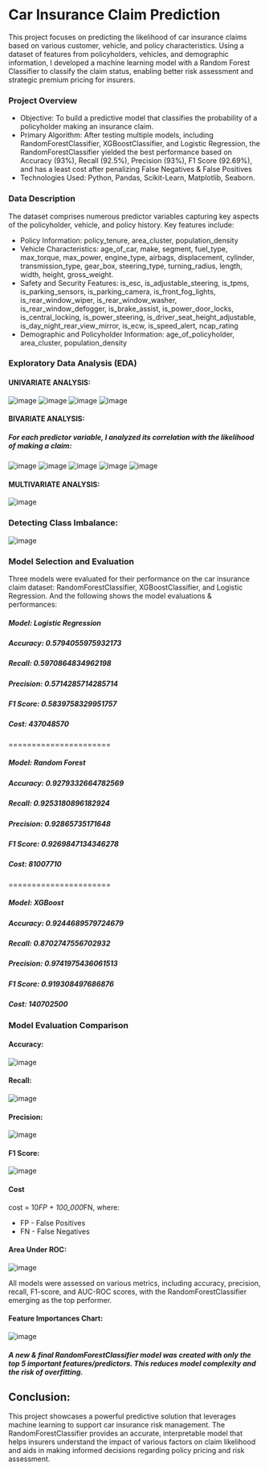 # Car Insurance Claim Prediction
This project focuses on predicting the likelihood of car insurance claims based on various customer, vehicle, and policy characteristics. Using a dataset of features from policyholders, vehicles, and demographic information, I developed a machine learning model with a Random Forest Classifier to classify the claim status, enabling better risk assessment and strategic premium pricing for insurers.

### Project Overview
- Objective: To build a predictive model that classifies the probability of a policyholder making an insurance claim.
- Primary Algorithm: After testing multiple models, including RandomForestClassifier, XGBoostClassifier, and Logistic Regression, the RandomForestClassifier yielded the best performance based on Accuracy (93%), Recall (92.5%), Precision (93%), F1 Score (92.69%), and has a least cost after penalizing False Negatives & False Positives
- Technologies Used: Python, Pandas, Scikit-Learn, Matplotlib, Seaborn.

### Data Description
The dataset comprises numerous predictor variables capturing key aspects of the policyholder, vehicle, and policy history. Key features include:
- Policy Information: policy_tenure, area_cluster, population_density
- Vehicle Characteristics: age_of_car, make, segment, fuel_type, max_torque, max_power, engine_type, airbags, displacement, cylinder, transmission_type, gear_box, steering_type, turning_radius, length, width, height, gross_weight.
- Safety and Security Features: is_esc, is_adjustable_steering, is_tpms, is_parking_sensors, is_parking_camera, is_front_fog_lights, is_rear_window_wiper, is_rear_window_washer, is_rear_window_defogger, is_brake_assist, is_power_door_locks, is_central_locking, is_power_steering, is_driver_seat_height_adjustable, is_day_night_rear_view_mirror, is_ecw, is_speed_alert, ncap_rating
- Demographic and Policyholder Information: age_of_policyholder, area_cluster, population_density

### Exploratory Data Analysis (EDA)

#### UNIVARIATE ANALYSIS:
![image](https://github.com/user-attachments/assets/f298f446-66f2-4b80-8b7e-4d0794c7619d)
![image](https://github.com/user-attachments/assets/abb49c86-3cbd-439a-a073-f2862ba239c7) ![image](https://github.com/user-attachments/assets/174f52c1-1c4b-46be-913d-ab1a4362b5e5)
![image](https://github.com/user-attachments/assets/258390f4-aabe-4b8d-9d6d-6130eead480d)


#### BIVARIATE ANALYSIS:
##### For each predictor variable, I analyzed its correlation with the likelihood of making a claim:

![image](https://github.com/user-attachments/assets/75360799-6538-4cc6-ae2c-6ac31dba5458) ![image](https://github.com/user-attachments/assets/3b6a55fe-0932-4fef-a60d-442727f52eb8)
![image](https://github.com/user-attachments/assets/391133b9-7095-4db7-811b-51c089187714) ![image](https://github.com/user-attachments/assets/66b9e837-e714-453d-8a46-7a9f4bfd4dc1)
![image](https://github.com/user-attachments/assets/a6469a5a-f0f3-4e2e-90dc-d83c1d1a67c7)

#### MULTIVARIATE ANALYSIS:
![image](https://github.com/user-attachments/assets/da70ddb7-9ef0-46e0-86ba-1a6bda7150c9)


### Detecting Class Imbalance:
![image](https://github.com/user-attachments/assets/86dd3320-e25d-4fed-b780-622a6396eaf5)

### Model Selection and Evaluation
Three models were evaluated for their performance on the car insurance claim dataset: RandomForestClassifier, XGBoostClassifier, and Logistic Regression.
And the following shows the model evaluations & performances:

##### Model: Logistic Regression
##### Accuracy: 0.5794055975932173
##### Recall: 0.5970864834962198
##### Precision: 0.5714285714285714
##### F1 Score: 0.5839758329951757
##### Cost: 437048570

======================

##### Model: Random Forest
##### Accuracy: 0.9279332664782569
##### Recall: 0.9253180896182924
##### Precision: 0.92865735171648
##### F1 Score: 0.9269847134346278
##### Cost: 81007710

======================

##### Model: XGBoost
##### Accuracy: 0.9244689579724679
##### Recall: 0.8702747556702932
##### Precision: 0.9741975436061513
##### F1 Score: 0.919308497686876
##### Cost: 140702500


### Model Evaluation Comparison
#### Accuracy:
![image](https://github.com/user-attachments/assets/9bda809c-010c-4998-99e7-2ac8f5e68cff)

#### Recall:
![image](https://github.com/user-attachments/assets/901dc390-ba92-43f6-9de3-dce23a8241c6)

#### Precision:
![image](https://github.com/user-attachments/assets/d6871b16-0373-4563-81c4-238d4cc8d622)

#### F1 Score:
![image](https://github.com/user-attachments/assets/f8cc0acd-e929-4ecd-a35f-2c028afcd463)

#### Cost
cost = 10*FP + 100_000*FN, where:
- FP - False Positives
- FN - False Negatives


#### Area Under ROC:
![image](https://github.com/user-attachments/assets/2dc98003-25ac-451b-a38e-7a8a962e77be)


All models were assessed on various metrics, including accuracy, precision, recall, F1-score, and AUC-ROC scores, with the RandomForestClassifier emerging as the top performer.

#### Feature Importances Chart:
![image](https://github.com/user-attachments/assets/76d68e34-95cb-4bb4-85d3-e2217c2b5597)


##### A new & final RandomForestClassifier model was created with only the top 5 important features/predictors. This reduces model complexity and the risk of overfitting.


## Conclusion:
This project showcases a powerful predictive solution that leverages machine learning to support car insurance risk management. The RandomForestClassifier provides an accurate, interpretable model that helps insurers understand the impact of various factors on claim likelihood and aids in making informed decisions regarding policy pricing and risk assessment.
